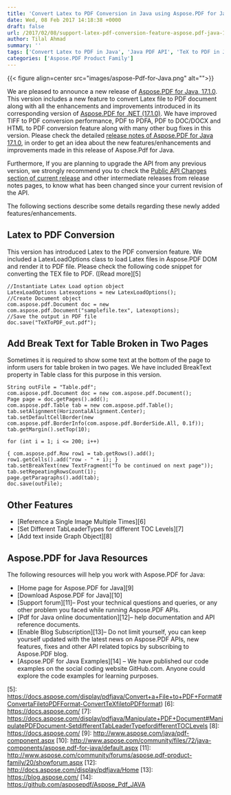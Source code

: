 ```yaml
---
title: 'Convert Latex to PDF Conversion in Java using Aspose.PDF for Java 17.1.0'
date: Wed, 08 Feb 2017 14:18:38 +0000
draft: false
url: /2017/02/08/support-latex-pdf-conversion-feature-aspose.pdf-java-17.1.0/
author: Tilal Ahmad
summary: ''
tags: ['Convert Latex to PDF in Java', 'Java PDF API', 'TeX to PDF in Java']
categories: ['Aspose.PDF Product Family']
---
```




{{< figure align=center src="images/aspose-Pdf-for-Java.png" alt="">}}


We are pleased to announce a new release of [Aspose.PDF for Java, 17.1.0][1]. This version includes a new feature to convert Latex file to PDF document along with all the enhancements and improvements introduced in its corresponding version of [Aspose.PDF for .NET (17.1.0)][2]. We have improved TIFF to PDF conversion performance, PDF to PDFA, PDF to DOC/DOCX and HTML to PDF conversion feature along with many other bug fixes in this version. Please check the detailed [release notes of Aspose.PDF for Java 17.1.0][3], in order to get an idea about the new features/enhancements and improvements made in this release of Aspose.Pdf for Java.

Furthermore, If you are planning to upgrade the API from any previous version, we strongly recommend you to check the [Public API Changes section of current release][4] and other intermediate releases from release notes pages, to know what has been changed since your current revision of the API.

The following sections describe some details regarding these newly added features/enhancements.

## Latex to PDF Conversion

This version has introduced Latex to the PDF conversion feature. We included a LatexLoadOptions class to load Latex files in Aspose.PDF DOM and render it to PDF file. Please check the following code snippet for converting the TEX file to PDF. ([Read more][5]

```
//Instantiate Latex Load option object
LatexLoadOptions Latexoptions = new LatexLoadOptions();
//Create Document object
com.aspose.pdf.Document doc = new com.aspose.pdf.Document("samplefile.tex", Latexoptions);
//Save the output in PDF file
doc.save("TeXToPDF_out.pdf");
```

## Add Break Text for Table Broken in Two Pages

Sometimes it is required to show some text at the bottom of the page to inform users for table broken in two pages. We have included BreakText property in Table class for this purpose in this version.

```
String outFile = "Table.pdf";
com.aspose.pdf.Document doc = new com.aspose.pdf.Document();
Page page = doc.getPages().add();
com.aspose.pdf.Table tab = new com.aspose.pdf.Table();
tab.setAlignment(HorizontalAlignment.Center);
tab.setDefaultCellBorder(new com.aspose.pdf.BorderInfo(com.aspose.pdf.BorderSide.All, 0.1f));
tab.getMargin().setTop(10);

for (int i = 1; i <= 200; i++)

{ com.aspose.pdf.Row row1 = tab.getRows().add(); row1.getCells().add("row - " + i); }
tab.setBreakText(new TextFragment("To be continued on next page"));
tab.setRepeatingRowsCount(1);
page.getParagraphs().add(tab);
doc.save(outFile); 
```

## Other Features

*   [Reference a Single Image Multiple Times][6]
*   [Set Different TabLeaderTypes for different TOC Levels][7]
*   [Add text inside Graph Object][8]

## Aspose.PDF for Java Resources

The following resources will help you work with Aspose.PDF for Java:

*   [Home page for Aspose.PDF for Java][9]
*   [Download Aspose.PDF for Java][10]
*   [Support forum][11]– Post your technical questions and queries, or any other problem you faced while running Aspose.PDF APIs.
*   [Pdf for Java online documentation][12]– help documentation and API reference documents.
*   [Enable Blog Subscription][13]– Do not limit yourself, you can keep yourself updated with the latest news on Aspose.PDF APIs, new features, fixes and other API related topics by subscribing to Aspose.PDF blog.
*   [Aspose.PDF for Java Examples][14] – We have published our code examples on the social coding website GitHub.com. Anyone could explore the code examples for learning purposes.




[1]: https://downloads.aspose.com/pdf/java/new-releases/aspose.pdf-for-java-17.1.0/
[2]: https://blog.aspose.com/2017/01/17/support-reference-single-image-multiple-times-add-text-inside-graph-object-aspose.pdf-.net-17.1.0/
[3]: https://docs.aspose.com/display/pdfjava/Aspose.Pdf+for+Java+17.1.0+Release+Notes
[4]: https://docs.aspose.com/display/pdfjava/Aspose.Pdf+for+Java+17.1.0+Release+Notes
[5]: https://docs.aspose.com/display/pdfjava/Convert+a+File+to+PDF+Format#ConvertaFiletoPDFFormat-ConvertTeXfiletoPDFformat)
[6]: https://docs.aspose.com/
[7]: https://docs.aspose.com/display/pdfjava/Manipulate+PDF+Document#ManipulatePDFDocument-SetdifferentTabLeaderTypefordifferentTOCLevels
[8]: https://docs.aspose.com/
[9]: http://www.aspose.com/java/pdf-component.aspx
[10]: http://www.aspose.com/community/files/72/java-components/aspose.pdf-for-java/default.aspx
[11]: http://www.aspose.com/community/forums/aspose.pdf-product-family/20/showforum.aspx
[12]: http://docs.aspose.com/display/pdfjava/Home
[13]: https://blog.aspose.com/
[14]: https://github.com/asposepdf/Aspose_Pdf_JAVA




